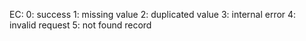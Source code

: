 
EC:
0: success
1: missing value
2: duplicated value
3: internal error
4: invalid request
5: not found record
